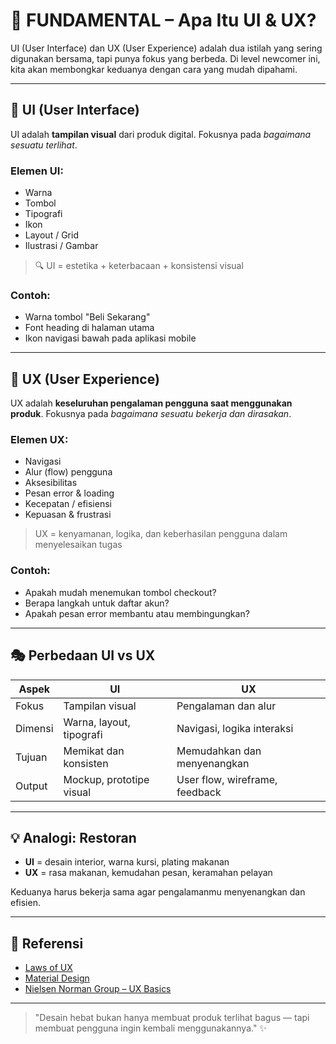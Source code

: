 # 🌱 FUNDAMENTAL – Apa Itu UI & UX?

UI (User Interface) dan UX (User Experience) adalah dua istilah yang sering digunakan bersama, tapi punya fokus yang berbeda. Di level newcomer ini, kita akan membongkar keduanya dengan cara yang mudah dipahami.

---

## 🎨 UI (User Interface)

UI adalah **tampilan visual** dari produk digital. Fokusnya pada *bagaimana sesuatu terlihat*.

### Elemen UI:
- Warna
- Tombol
- Tipografi
- Ikon
- Layout / Grid
- Ilustrasi / Gambar

> 🔍 UI = estetika + keterbacaan + konsistensi visual

### Contoh:
- Warna tombol "Beli Sekarang"
- Font heading di halaman utama
- Ikon navigasi bawah pada aplikasi mobile

---

## 🧠 UX (User Experience)

UX adalah **keseluruhan pengalaman pengguna saat menggunakan produk**. Fokusnya pada *bagaimana sesuatu bekerja dan dirasakan*.

### Elemen UX:
- Navigasi
- Alur (flow) pengguna
- Aksesibilitas
- Pesan error & loading
- Kecepatan / efisiensi
- Kepuasan & frustrasi

> UX = kenyamanan, logika, dan keberhasilan pengguna dalam menyelesaikan tugas

### Contoh:
- Apakah mudah menemukan tombol checkout?
- Berapa langkah untuk daftar akun?
- Apakah pesan error membantu atau membingungkan?

---

## 🎭 Perbedaan UI vs UX

| Aspek        | UI                         | UX                              |
|--------------|-----------------------------|----------------------------------|
| Fokus        | Tampilan visual             | Pengalaman dan alur             |
| Dimensi      | Warna, layout, tipografi    | Navigasi, logika interaksi      |
| Tujuan       | Memikat dan konsisten       | Memudahkan dan menyenangkan     |
| Output       | Mockup, prototipe visual    | User flow, wireframe, feedback  |

---

## 💡 Analogi: Restoran

- **UI** = desain interior, warna kursi, plating makanan
- **UX** = rasa makanan, kemudahan pesan, keramahan pelayan

Keduanya harus bekerja sama agar pengalamanmu menyenangkan dan efisien.

---

## 🔗 Referensi
- [Laws of UX](https://lawsofux.com/)
- [Material Design](https://m3.material.io/)
- [Nielsen Norman Group – UX Basics](https://www.nngroup.com/articles/definition-user-experience/)

---

> "Desain hebat bukan hanya membuat produk terlihat bagus — tapi membuat pengguna ingin kembali menggunakannya." ✨

